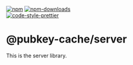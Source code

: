 [![npm][npm-image]][npm-url]
[![npm-downloads][npm-downloads-image]][npm-url]
<br />
[![code-style-prettier][code-style-prettier-image]][code-style-prettier-url]

[code-style-prettier-image]: https://img.shields.io/badge/code_style-prettier-ff69b4.svg?style=flat-square
[code-style-prettier-url]: https://github.com/prettier/prettier
[npm-downloads-image]: https://img.shields.io/npm/dm/@pubkey-cache/react/latest.svg?style=flat
[npm-image]: https://img.shields.io/npm/v/@pubkey-cache/react/latest.svg?style=flat
[npm-url]: https://www.npmjs.com/package/@pubkey-cache/react/v/latest

# @pubkey-cache/server

This is the server library.
